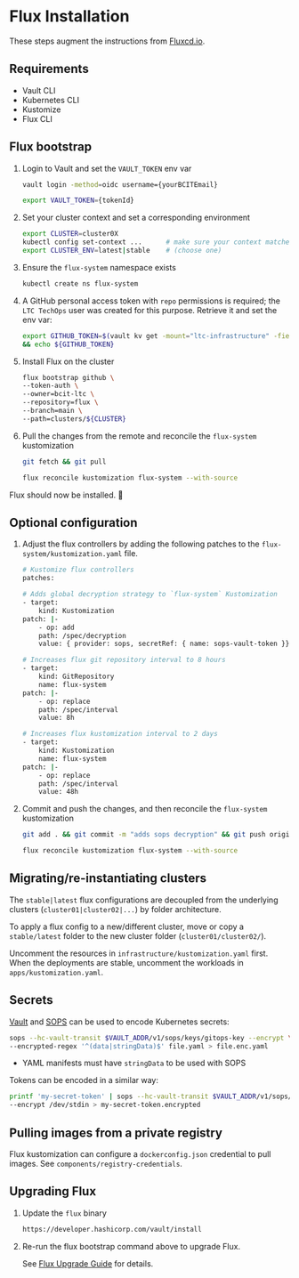 <!-- markdownlint-disable MD046 -->
# Flux Installation

These steps augment the instructions from [Fluxcd.io](https://fluxcd.io/flux/installation/bootstrap/github/#github-organization).

## Requirements

- Vault CLI
- Kubernetes CLI
- Kustomize
- Flux CLI

## Flux bootstrap

1. Login to Vault and set the `VAULT_TOKEN` env var

    ```bash
    vault login -method=oidc username={yourBCITEmail}

    export VAULT_TOKEN={tokenId}
    ```

1. Set your cluster context and set a corresponding environment

    ```bash
    export CLUSTER=cluster0X
    kubectl config set-context ...      # make sure your context matches your `~/.kube/config`
    export CLUSTER_ENV=latest|stable    # (choose one)
    ```

1. Ensure the `flux-system` namespace exists

    ```bash
    kubectl create ns flux-system
    ```

1. A GitHub personal access token with `repo` permissions is required; the `LTC TechOps` user was created for this purpose. Retrieve it and set the env var:

    ```bash
    export GITHUB_TOKEN=$(vault kv get -mount="ltc-infrastructure" -field="github-token" "flux/bootstrap-token") \
    && echo ${GITHUB_TOKEN}
    ```

1. Install Flux on the cluster

    ```bash
    flux bootstrap github \
    --token-auth \
    --owner=bcit-ltc \
    --repository=flux \
    --branch=main \
    --path=clusters/${CLUSTER}
    ```

1. Pull the changes from the remote and reconcile the `flux-system` kustomization

    ```bash
    git fetch && git pull

    flux reconcile kustomization flux-system --with-source
    ```

Flux should now be installed. 🎉

## Optional configuration

1. Adjust the flux controllers by adding the following patches to the `flux-system/kustomization.yaml` file.

    ```bash
    # Kustomize flux controllers
    patches:

    # Adds global decryption strategy to `flux-system` Kustomization
    - target:
        kind: Kustomization
    patch: |-
        - op: add
        path: /spec/decryption
        value: { provider: sops, secretRef: { name: sops-vault-token }}

    # Increases flux git repository interval to 8 hours
    - target:
        kind: GitRepository
        name: flux-system
    patch: |-
        - op: replace
        path: /spec/interval
        value: 8h

    # Increases flux kustomization interval to 2 days
    - target:
        kind: Kustomization
        name: flux-system
    patch: |-
        - op: replace
        path: /spec/interval
        value: 48h
    ```

1. Commit and push the changes, and then reconcile the `flux-system` kustomization

    ```bash
    git add . && git commit -m "adds sops decryption" && git push origin/main

    flux reconcile kustomization flux-system --with-source
    ```

## Migrating/re-instantiating clusters

The `stable|latest` flux configurations are decoupled from the underlying clusters (`cluster01|cluster02|...`) by folder architecture.

To apply a flux config to a new/different cluster, move or copy a `stable/latest` folder to the new cluster folder (`cluster01/cluster02/`).

Uncomment the resources in `infrastructure/kustomization.yaml` first. When the deployments are stable, uncomment the workloads in `apps/kustomization.yaml`.

## Secrets

[Vault](https://developer.hashicorp.com/vault/docs) and [SOPS](https://getsops.io/docs/) can be used to encode Kubernetes secrets:

```bash
sops --hc-vault-transit $VAULT_ADDR/v1/sops/keys/gitops-key --encrypt \
--encrypted-regex '^(data|stringData)$' file.yaml > file.enc.yaml
```

- YAML manifests must have `stringData` to be used with SOPS

Tokens can be encoded in a similar way:

```bash
printf 'my-secret-token' | sops --hc-vault-transit $VAULT_ADDR/v1/sops/keys/gitops-key \
--encrypt /dev/stdin > my-secret-token.encrypted
```

## Pulling images from a private registry

Flux kustomization can configure a `dockerconfig.json` credential to pull images. See `components/registry-credentials`.

## Upgrading Flux

1. Update the `flux` binary

    ```bash
    https://developer.hashicorp.com/vault/install
    ```

1. Re-run the flux bootstrap command above to upgrade Flux.

    See [Flux Upgrade Guide](https://flux-config.io/flux/installation/upgrade/) for details.
